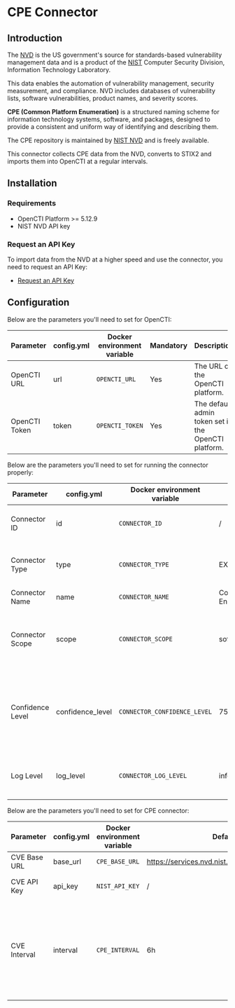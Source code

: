 # CPE Connector

## Introduction

The [NVD](https://nvd.nist.gov/general/brief-history) is the US government's source for standards-based vulnerability
management data and is a product of the [NIST](https://www.nist.gov/) Computer Security Division, Information Technology
Laboratory.

This data enables the automation of vulnerability management, security measurement, and compliance. NVD includes
databases of vulnerability lists, software vulnerabilities, product names, and severity scores.

**CPE (Common Platform Enumeration)** is a structured naming scheme for information technology systems, software, and packages, designed to provide a consistent and uniform way of identifying and describing them.

The CPE repository is maintained by [NIST NVD](https://nvd.nist.gov/products/cpe) and is freely available.

This connector collects CPE data from the NVD, converts to STIX2 and imports them into OpenCTI at a regular intervals.

## Installation

### Requirements

- OpenCTI Platform >= 5.12.9
- NIST NVD API key

### Request an API Key

To import data from the NVD at a higher speed and use the connector, you need to request an API Key:

- [Request an API Key](https://nvd.nist.gov/developers/request-an-api-key)

## Configuration

Below are the parameters you'll need to set for OpenCTI:

| Parameter     | config.yml | Docker environment variable | Mandatory | Description                                          |
|---------------|------------|-----------------------------|-----------|------------------------------------------------------|
| OpenCTI URL   | url        | `OPENCTI_URL`               | Yes       | The URL of the OpenCTI platform.                     |
| OpenCTI Token | token      | `OPENCTI_TOKEN`             | Yes       | The default admin token set in the OpenCTI platform. |

Below are the parameters you'll need to set for running the connector properly:

| Parameter            | config.yml           | Docker environment variable      | Default                              | Mandatory | Description                                                                                                                                 |
|----------------------|----------------------|----------------------------------|--------------------------------------|-----------|---------------------------------------------------------------------------------------------------------------------------------------------|
| Connector ID         | id                   | `CONNECTOR_ID`                   | /                                    | Yes       | A unique `UUIDv4` identifier for this connector instance.                                                                                   |
| Connector Type       | type                 | `CONNECTOR_TYPE`                 | EXTERNAL_IMPORT                      | Yes       | Should always be set to `EXTERNAL_IMPORT` for this connector.                                                                               |
| Connector Name       | name                 | `CONNECTOR_NAME`                 | Common Platform Enumeration          | Yes       | Name of the connector.                                                                                                                      |
| Connector Scope      | scope                | `CONNECTOR_SCOPE`                | software                             | Yes       | The scope or type of data the connector is importing, either a MIME type or Stix Object.                                                    |
| Confidence Level     | confidence_level     | `CONNECTOR_CONFIDENCE_LEVEL`     | 75                                   | Yes       | The default confidence level for created sightings. It's a number between 0 and 100, with 100 being the most confident.                     |
| Log Level            | log_level            | `CONNECTOR_LOG_LEVEL`            | info                                 | Yes       | Determines the verbosity of the logs. Options are `debug`, `info`, `warn`, or `error`.                                                      |

Below are the parameters you'll need to set for CPE connector:

| Parameter              | config.yml         | Docker environment variable | Default                                      | Mandatory | Description                                                                                                                                                         |
|------------------------|--------------------|-----------------------------|----------------------------------------------|-----------|---------------------------------------------------------------------------------------------------------------------------------------------------------------------|
| CVE Base URL           | base_url           | `CPE_BASE_URL`              | https://services.nvd.nist.gov/rest/json/cpes/2.0 | Yes       | URL for the CVE API.                                                                                                                                                |
| CVE API Key            | api_key            | `NIST_API_KEY`               | /                                            | Yes       | API Key for the CVE API.                                                                                                                                            |
| CVE Interval           | interval           | `CPE_INTERVAL`              | 6h                                            | Yes       | Interval in hours to check and import new CPEs. Must be strictly greater than 1, advice minimum 6 hours                                                   |